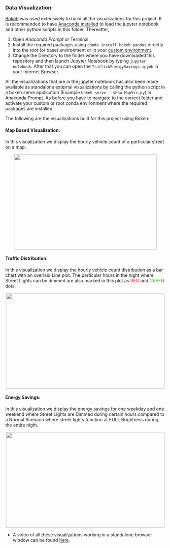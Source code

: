 ### Data Visualization:
[Bokeh](https://bokeh.pydata.org/en/latest/) was used  extensively to build all the visualizations for this project. It is recommended to have [Anaconda installed](https://conda.io/docs/user-guide/install/index.html) to load the jupyter notebook and other python scripts in this folder. Thereafter,
1. Open *Anaconda Prompt* or Terminal.
2. Install the required packages using `conda install bokeh pandas` directly into the root (or base) environment or in your [custom environment](https://conda.io/docs/user-guide/getting-started.html#managing-environments). 
3. Change the Directory to the folder where you have downloaded this repository and then launch Jupyter Notebook by typing `jupyter notebook`. After that you can open the `Traffic&EnergySavings.ipynb` in your Internet Browser.

All the visualizations that are in the jupyter notebook has also been made available as standalone external visualizations by calling the python script in a bokeh serve application (Example `bokeh serve --show MapViz.py`) in Anaconda Prompt. As before you have to navigate to the correct folder and activate your custom or root conda environment where the required packages are installed.


The following are the visualizations built for this project using Bokeh:

#### Map Based Visualization:
In this visualization we display the hourly vehicle count of a particular street on a map.

<p align="center">
  <img width="450" height="300" src="https://user-images.githubusercontent.com/20330371/38013194-e569c548-3281-11e8-8c63-121e7e542d6e.PNG">
</p>


#### Traffic Distribution:
In this visualization we display the hourly vehicle count distribution as a bar chart with an overlaid Line plot. The particular hours in the night where Street Lights can be dimmed are also marked in this plot as <font color='#ea2539'>RED</font> and <font color='#48ad1d'>GREEN</font> dots.

<p align="center">    
  <img width="500" height="300" src="https://user-images.githubusercontent.com/20330371/38008688-a7d239d6-326d-11e8-9ced-a297e0543b6c.PNG">
</p>

#### Energy Savings:
In this visualization we display the energy savings for one weekday and one weekend where Street Lights are Dimmed during certain hours compared to a Normal Scenario where street lights function at FULL Brightness during the entire night.

<p align="center">
  <img width="500" height="300" src="https://user-images.githubusercontent.com/20330371/38008759-14e7798c-326e-11e8-9b3a-0221b7850488.PNG">
</p>

* A video of all these visualizations working in a standalone browser window can be found [here](https://youtu.be/7pv4N06TfDE).